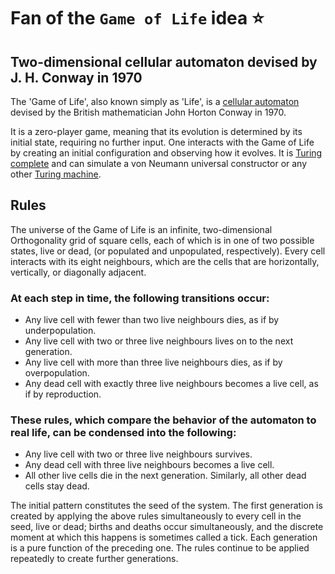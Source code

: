 # Fan of the `Game of Life` idea ⭐

## Two-dimensional cellular automaton devised by J. H. Conway in 1970

The 'Game of Life', also known simply as 'Life', is a [cellular automaton](https://en.wikipedia.org/wiki/Cellular_automaton) devised by the British mathematician John Horton Conway in 1970. 

It is a zero-player game, meaning that its evolution is determined by its initial state, requiring no further input. One interacts with the Game of Life by creating an initial configuration and observing how it evolves. It is [Turing complete](https://en.wikipedia.org/wiki/Turing_complete) and can simulate a von Neumann universal constructor or any other [Turing machine](https://en.wikipedia.org/wiki/Turing_complete).

## Rules

The universe of the Game of Life is an infinite, two-dimensional Orthogonality grid of square cells, each of which is in one of two possible states, live or dead, (or populated and unpopulated, respectively). Every cell interacts with its eight neighbours, which are the cells that are horizontally, vertically, or diagonally adjacent. 

### At each step in time, the following transitions occur:

 - Any live cell with fewer than two live neighbours dies, as if by underpopulation.
 - Any live cell with two or three live neighbours lives on to the next generation.
 - Any live cell with more than three live neighbours dies, as if by overpopulation.
 - Any dead cell with exactly three live neighbours becomes a live cell, as if by reproduction.

### These rules, which compare the behavior of the automaton to real life, can be condensed into the following:

 - Any live cell with two or three live neighbours survives.
 - Any dead cell with three live neighbours becomes a live cell.
 - All other live cells die in the next generation. Similarly, all other dead cells stay dead.

The initial pattern constitutes the seed of the system. The first generation is created by applying the above rules simultaneously to every cell in the seed, live or dead; births and deaths occur simultaneously, and the discrete moment at which this happens is sometimes called a tick. Each generation is a pure function of the preceding one. The rules continue to be applied repeatedly to create further generations.
